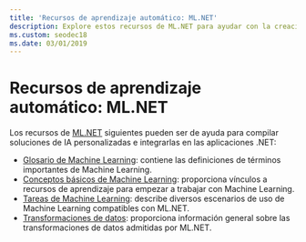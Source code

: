 ```yaml
---
title: 'Recursos de aprendizaje automático: ML.NET'
description: Explore estos recursos de ML.NET para ayudar con la creación de soluciones de IA personalizadas y su integración en las aplicaciones .NET.
ms.custom: seodec18
ms.date: 03/01/2019
---
```

# <a name="machine-learning-resources---mlnet"></a>Recursos de aprendizaje automático: ML.NET

Los recursos de [ML.NET](../index.md) siguientes pueden ser de ayuda para compilar soluciones de IA personalizadas e integrarlas en las aplicaciones .NET:

- [Glosario de Machine Learning](glossary.md): contiene las definiciones de términos importantes de Machine Learning.
- [Conceptos básicos de Machine Learning](basics.md): proporciona vínculos a recursos de aprendizaje para empezar a trabajar con Machine Learning.
- [Tareas de Machine Learning](tasks.md): describe diversos escenarios de uso de Machine Learning compatibles con ML.NET.
- [Transformaciones de datos](transforms.md): proporciona información general sobre las transformaciones de datos admitidas por ML.NET.
